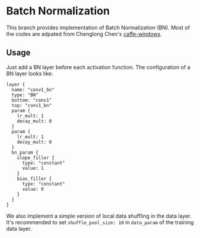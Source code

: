 # Batch Normalization

This branch provides implementation of Batch Normalization (BN). Most of the codes are adpated from Chenglong Chen's [caffe-windows](https://github.com/ChenglongChen/caffe-windows).

## Usage

Just add a BN layer before each activation function. The configuration of a BN layer looks like:

    layer {
      name: "conv1_bn"
      type: "BN"
      bottom: "conv1"
      top: "conv1_bn"
      param {
        lr_mult: 1
        decay_mult: 0
      }
      param {
        lr_mult: 1
        decay_mult: 0
      }
      bn_param {
        slope_filler {
          type: "constant"
          value: 1
        }
        bias_filler {
          type: "constant"
          value: 0
        }
      }
    }

We also implement a simple version of local data shuffling in the data layer. It's recommended to set `shuffle_pool_size: 10` in `data_param` of the training data layer.
